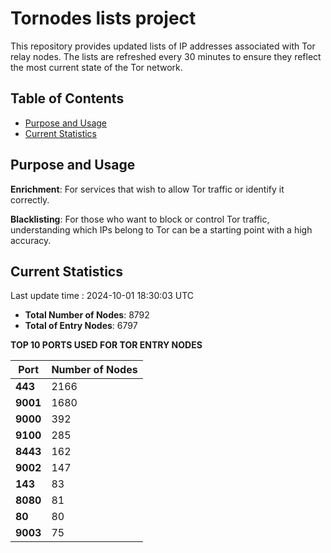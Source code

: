 # Tornodes lists project

This repository provides updated lists of IP addresses associated with Tor relay nodes. The lists are refreshed every 30 minutes to ensure they reflect the most current state of the Tor network.

## Table of Contents

- [Purpose and Usage](#purpose-and-usage)
- [Current Statistics](#current-statistics)


## Purpose and Usage

**Enrichment**: For services that wish to allow Tor traffic or identify it correctly.

**Blacklisting**: For those who want to block or control Tor traffic, understanding which IPs belong to Tor can be a starting point with a high accuracy.

## Current Statistics

Last update time : 2024-10-01 18:30:03 UTC

- **Total Number of Nodes**: 8792
- **Total of Entry Nodes**: 6797

**TOP 10 PORTS USED FOR TOR ENTRY NODES**

| **Port** | **Number of Nodes** |
|------|-----------------|
| **443**   | 2166  |
| **9001**   | 1680  |
| **9000**   | 392  |
| **9100**   | 285  |
| **8443**   | 162  |
| **9002**   | 147  |
| **143**   | 83  |
| **8080**   | 81  |
| **80**   | 80  |
| **9003**   | 75  |


